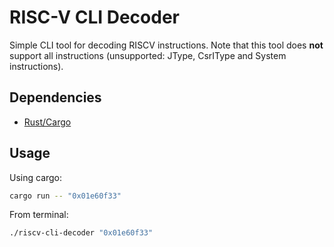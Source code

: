 # RISC-V CLI Decoder

Simple CLI tool for decoding RISCV instructions. Note that this tool does **not** support all instructions (unsupported: JType, CsrIType and System instructions).

## Dependencies

- [Rust/Cargo](https://www.rust-lang.org/tools/install)

## Usage

Using cargo:

```bash
cargo run -- "0x01e60f33" 
```

From terminal:

```bash
./riscv-cli-decoder "0x01e60f33"
```
